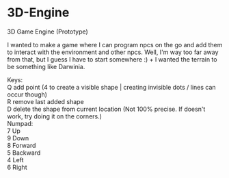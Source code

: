 # 3D-Engine
3D Game Engine (Prototype)

I wanted to make a game where I can program npcs on the go and add them to interact with the environment and other npcs. Well, I'm way too far away from that, but I guess I have to start somewhere :) + I wanted the terrain to be something like Darwinia.

Keys:<br>
Q add point (4 to create a visible shape | creating invisible dots / lines can occur though)<br>
R remove last added shape<br>
D delete the shape from current location (Not 100% precise. If doesn't work, try doing it on the corners.)<br>
Numpad:<br>
7 Up<br>
9 Down<br>
8 Forward<br>
5 Backward<br>
4 Left<br>
6 Right
